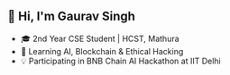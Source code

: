 ## 👋 Hi, I'm Gaurav Singh
- 🎓 2nd Year CSE Student | HCST, Mathura
- 🌱 Learning AI, Blockchain & Ethical Hacking
- 💡 Participating in BNB Chain AI Hackathon at IIT Delhi
